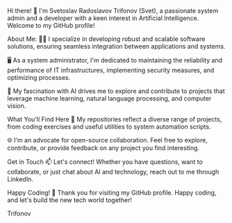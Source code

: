 Hi there! 👋
I'm Svetoslav Radoslavov Trifonov (Svet), a passionate system admin and a developer with a keen interest in Artificial Intelligence. Welcome to my GitHub profile!

About Me:
👨‍💻 I specialize in developing robust and scalable software solutions, ensuring seamless integration between applications and systems.

🖥️ As a system administrator, I'm dedicated to maintaining the reliability and performance of IT infrastructures, implementing security measures, and optimizing processes.

🤖 My fascination with AI drives me to explore and contribute to projects that leverage machine learning, natural language processing, and computer vision.

What You'll Find Here
🚀 My repositories reflect a diverse range of projects, from coding exercises and useful utilities to system automation scripts.

🌐 I'm an advocate for open-source collaboration. Feel free to explore, contribute, or provide feedback on any project you find interesting.

Get in Touch
📫 Let's connect! Whether you have questions, want to collaborate, or just chat about AI and technology, reach out to me through LinkedIn.

Happy Coding! 🚀
Thank you for visiting my GitHub profile. Happy coding, and let's build the new tech world together!

Trifonov
